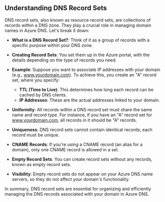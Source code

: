 ## Understanding DNS Record Sets

DNS record sets, also known as resource record sets, are collections of records within a DNS zone. They play a crucial role in managing domain names in Azure DNS. Let's break it down:

- **What is a DNS Record Set?**: Think of it as a group of records with a specific purpose within your DNS zone.

- **Creating Record Sets**: You set them up in the Azure portal, with the details depending on the type of records you need.

- **Example**: Suppose you want to associate IP addresses with your domain (e.g., www.yourdomain.com). To achieve this, you create an "A" record set, where you specify:
  - **TTL (Time to Live)**: This determines how long each record can be cached by DNS clients.
  - **IP Addresses**: These are the actual addresses linked to your domain.

- **Uniformity**: All records within a DNS record set must share the same name and record type. For instance, if you have an "A" record set for www.yourdomain.com, all records in it should be "A" records.

- **Uniqueness**: DNS record sets cannot contain identical records; each record must be unique.

- **CNAME Records**: If you're using a CNAME record (an alias for a domain), only one CNAME record is allowed in a set.

- **Empty Record Sets**: You can create record sets without any records, known as empty record sets.

- **Visibility**: Empty record sets do not appear on your Azure DNS name servers, so they do not affect your domain's functionality.

In summary, DNS record sets are essential for organizing and efficiently managing the DNS records associated with your domain in Azure DNS.
